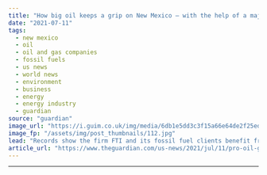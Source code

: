 ```yaml
---
title: "How big oil keeps a grip on New Mexico – with the help of a major lobbyist"
date: "2021-07-11"
tags: 
  - new mexico
  - oil
  - oil and gas companies
  - fossil fuels
  - us news
  - world news
  - environment
  - business
  - energy
  - energy industry
  - guardian
source: "guardian"
image_url: "https://i.guim.co.uk/img/media/6db1e5dd3c3f15a66e64de2f25edcdcdb9fbdc50/0_100_3000_1800/master/3000.jpg?width=460&quality=85&auto=format&fit=max&s=01ef379d68b0df8ca77283e562833b90"
image_fp: "/assets/img/post_thumbnails/112.jpg"
lead: "Records show the firm FTI and its fossil fuel clients benefit from local government tiesWhen Joe Biden paused oil and gas drilling leases on federal lands earlier this year, the alarm bells rang in south-eastern New Mexico.Officials in Eddy county – ..."
article_url: "https://www.theguardian.com/us-news/2021/jul/11/pro-oil-gas-lobbying-influence-republican-new-mexico"
---
```


---
